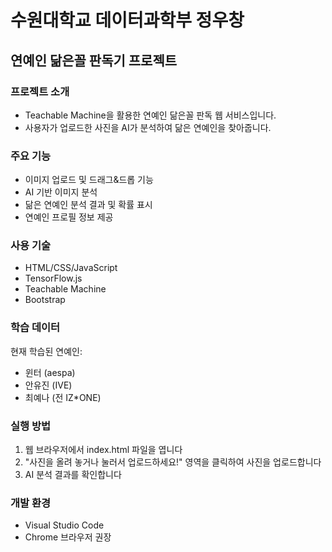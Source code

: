 # 수원대학교 데이터과학부 정우창
## 연예인 닮은꼴 판독기 프로젝트

### 프로젝트 소개
- Teachable Machine을 활용한 연예인 닮은꼴 판독 웹 서비스입니다.
- 사용자가 업로드한 사진을 AI가 분석하여 닮은 연예인을 찾아줍니다.

### 주요 기능
- 이미지 업로드 및 드래그&드롭 기능
- AI 기반 이미지 분석
- 닮은 연예인 분석 결과 및 확률 표시
- 연예인 프로필 정보 제공

### 사용 기술
- HTML/CSS/JavaScript
- TensorFlow.js
- Teachable Machine
- Bootstrap

### 학습 데이터
현재 학습된 연예인:
- 윈터 (aespa)
- 안유진 (IVE) 
- 최예나 (전 IZ*ONE)

### 실행 방법
1. 웹 브라우저에서 index.html 파일을 엽니다
2. "사진을 올려 놓거나 눌러서 업로드하세요!" 영역을 클릭하여 사진을 업로드합니다
3. AI 분석 결과를 확인합니다

### 개발 환경
- Visual Studio Code
- Chrome 브라우저 권장

